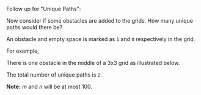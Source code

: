 
Follow up for "Unique Paths":

Now consider if some obstacles are added to the grids. How many unique paths would there be?

An obstacle and empty space is marked as `1` and `0` respectively in the grid.

For example,<br />
<p>There is one obstacle in the middle of a 3x3 grid as illustrated below.

The total number of unique paths is `2`.

**Note:** *m* and *n* will be at most 100.

